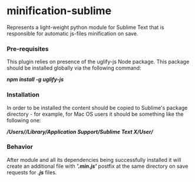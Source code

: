 # minification-sublime

Represents a light-weight python module for Sublime Text that is responsible for automatic js-files minification on save.

### Pre-requisites
This plugin relies on presence of the uglify-js Node package. This package should be installed globally via the following command:  
  
***npm install -g uglify-js***

### Installation
In order to be installed the content should be copied to Sublime's package directory - for example, for Mac OS users it should be something like the following one:  
  
***/Users/<username>/Library/Application Support/Sublime Text X/User/***

### Behavior
After module and all its dependencies being successfully installed it will create an additional file with ***'.min.js'*** postfix at the same directory on save requests for ***.js*** files.
